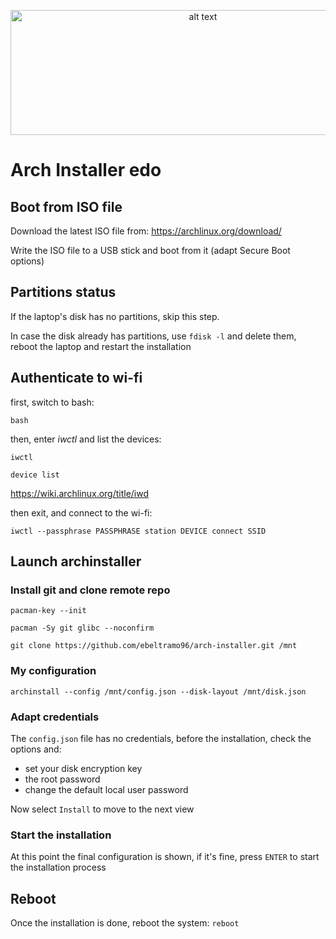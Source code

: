<p align="center">
  <img src="https://www.archlinux.org/static/logos/archlinux-logo-dark-1200dpi.b42bd35d5916.png" alt="alt text" width="600" height="200">
</p>

# Arch Installer edo

## Boot from ISO file

Download the latest ISO file from: https://archlinux.org/download/

Write the ISO file to a USB stick and boot from it (adapt Secure Boot options)

## Partitions status

If the laptop's disk has no partitions, skip this step.

In case the disk already has partitions, use `fdisk -l` and delete them, reboot the laptop and restart the installation

## Authenticate to wi-fi

first, switch to bash:

`bash`

then, enter _iwctl_ and list the devices:

`iwctl`

`device list`

https://wiki.archlinux.org/title/iwd

then exit, and connect to the wi-fi:

`iwctl --passphrase PASSPHRASE station DEVICE connect SSID`

## Launch archinstaller

### Install git and clone remote repo

`pacman-key --init`

`pacman -Sy git glibc --noconfirm`

`git clone https://github.com/ebeltramo96/arch-installer.git /mnt`

### My configuration

`archinstall --config /mnt/config.json --disk-layout /mnt/disk.json`

### Adapt credentials
  
The `config.json` file has no credentials, before the installation, check the options and:
- set your disk encryption key
- the root password
- change the default local user password

Now select `Install` to move to the next view

### Start the installation

At this point the final configuration is shown, if it's fine, press `ENTER` to start the installation process

## Reboot

Once the installation is done, reboot the system: `reboot`
